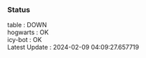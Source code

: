 ### Status


table : DOWN  
hogwarts : OK  
icy-bot : OK  
Latest Update : 2024-02-09 04:09:27.657719
